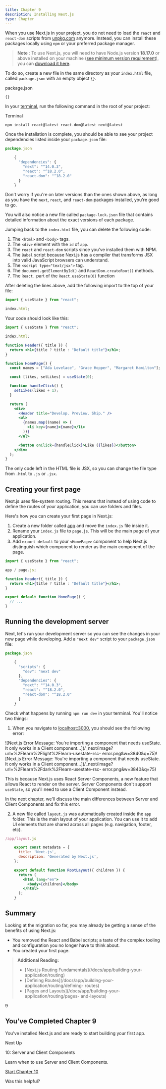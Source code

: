```yaml
---
title: Chapter 9
description: Installing Next.js
type: Chapter
---
```


When you use Next.js in your project, you do not need to load the `react` and
`react-dom` scripts from [unpkg.com](http://unpkg.com) anymore. Instead, you
can install these packages locally using `npm` or your preferred package
manager.

> **Note** : To use Next.js, you will need to have Node.js version **18.17.0**
> or above installed on your machine ([see minimum version
> requirement](/docs/getting-started/installation)), you can [download it
> here](https://nodejs.org/en/).

To do so, create a new file in the same directory as your `index.html` file,
called `package.json` with an empty object `{}`.

package.json

    {}

In your [terminal](https://code.visualstudio.com/docs/terminal/basics), run
the following command in the root of your project:

Terminal

    npm install react@latest react-dom@latest next@latest

Once the installation is complete, you should be able to see your project
dependencies listed inside your `package.json` file:

```jsx
package.json

    {
      "dependencies": {
        "next": "^14.0.3",
        "react": "^18.2.0",
        "react-dom": "^18.2.0"
      }
    }
```

Don't worry if you're on later versions than the ones shown above, as long as
you have the `next`, `react`, and `react-dom` packages installed, you're good
to go.

You will also notice a new file called `package-lock.json` file that contains
detailed information about the exact versions of each package.

Jumping back to the `index.html` file, you can delete the following code:

1. The `<html>` and `<body>` tags.
2. The `<div>` element with the `id` of `app`.
3. The `react` and `react-dom` scripts since you've installed them with NPM.
4. The `Babel` script because Next.js has a compiler that transforms JSX into valid JavaScript browsers can understand.
5. The `<script type="text/jsx">` tag.
6. The `document.getElementById()` and `ReactDom.createRoot()` methods.
7. The `React.` part of the `React.useState(0)` function

After deleting the lines above, add the following import to the top of your
file:

```jsx
import { useState } from "react";

index.html;
```

Your code should look like this:

```jsx
import { useState } from "react";

index.html;

function Header({ title }) {
  return <h1>{title ? title : "Default title"}</h1>;
}

function HomePage() {
  const names = ["Ada Lovelace", "Grace Hopper", "Margaret Hamilton"];

  const [likes, setLikes] = useState(0);

  function handleClick() {
    setLikes(likes + 1);
  }

  return (
    <div>
      <Header title="Develop. Preview. Ship." />
      <ul>
        {names.map((name) => (
          <li key={name}>{name}</li>
        ))}
      </ul>

      <button onClick={handleClick}>Like ({likes})</button>
    </div>
  );
}
```

The only code left in the HTML file is JSX, so you can change the file type
from `.html` to `.js` or `.jsx`.

## Creating your first page

Next.js uses file-system routing. This means that instead of using code to
define the routes of your application, you can use folders and files.

Here's how you can create your first page in Next.js:

1. Create a new folder called [app](/docs/app/building-your-application/routing#the-app-router) and move the `index.js` file inside it.
2. Rename your `index.js` file to `page.js`. This will be the main page of your application.
3. Add `export default` to your `<HomePage>` component to help Next.js distinguish which component to render as the main component of the page.

```jsx
import { useState } from "react";

app / page.js;

function Header({ title }) {
  return <h1>{title ? title : "Default title"}</h1>;
}

export default function HomePage() {
  // ...
}
```

## Running the development server

Next, let's run your development server so you can see the changes in your new
page while developing. Add a `"next dev"` script to your `package.json` file:

```js
package.json

    {
      "scripts": {
        "dev": "next dev"
      },
      "dependencies": {
        "next": "^14.0.3",
        "react": "^18.2.0",
        "react-dom": "^18.2.0"
      }
    }
```

Check what happens by running `npm run dev` in your terminal. You'll notice
two things:

1. When you navigate to [localhost:3000](http://localhost:3000), you should see the following error:

![Next.js Error Message: You're importing a component that needs useState. It
only works in a Client
component...](/\_next/image?url=%2Flearn%2Flight%2Flearn-usestate-rsc-
error.png&w=3840&q=75)![Next.js Error Message: You're importing a component
that needs useState. It only works in a Client
component...](/\_next/image?url=%2Flearn%2Fdark%2Flearn-usestate-rsc-
error.png&w=3840&q=75)

This is because Next.js uses React Server Components, a new feature that
allows React to render on the server. Server Components don't support
`useState`, so you'll need to use a Client Component instead.

In the next chapter, we'll discuss the main differences between Server and
Client Components and fix this error.

2. A new file called `layout.js` was automatically created inside the `app` folder. This is the main layout of your application. You can use it to add UI elements that are shared across all pages (e.g. navigation, footer, etc).

```jsx
/app/layout.js

    export const metadata = {
      title: 'Next.js',
      description: 'Generated by Next.js',
    };

    export default function RootLayout({ children }) {
      return (
        <html lang="en">
          <body>{children}</body>
        </html>
      );
    }
```

## Summary

Looking at the migration so far, you may already be getting a sense of the
benefits of using Next.js:

- You removed the React and Babel scripts; a taste of the complex tooling and configuration you no longer have to think about.
- You created your first page.

> **Additional Reading:**
>
> - [Next.js Routing Fundamentals](/docs/app/building-your-
>   application/routing)
> - [Defining Routes](/docs/app/building-your-application/routing/defining-
>   routes)
> - [Pages and Layouts](/docs/app/building-your-application/routing/pages-
>   and-layouts)

9

## You've Completed Chapter 9

You've installed Next.js and are ready to start building your first app.

Next Up

10: Server and Client Components

Learn when to use Server and Client Components.

[Start Chapter 10](/learn/react-foundations/server-and-client-components)

Was this helpful?
